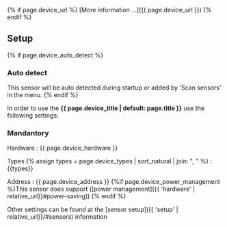 {% if page.device_url %}
[More information ...]({{ page.device_url }})
{% endif %}
## Setup

{% if page.device_auto_detect %}
### Auto detect
This sensor will be auto detected during startup or added by 'Scan sensors' in the menu.
{% endif %}

In order to use the **{{ page.device_title | default: page.title }}** use the following settings:

### Mandantory

Hardware
: {{ page.device_hardware }}

Types
{% assign types = page.device_types | sort_natural | join: ", " %}
: {{types}}

Address
: {{ page.device_address }} {%if page.device_power_management %}This sensor does support ([power management]({{ 'hardware' | relative_url}}#power-saving))
 {% endif %}

Other settings can be found at the [sensor setup]({{ 'setup' | relative_url}}/#sensors) information